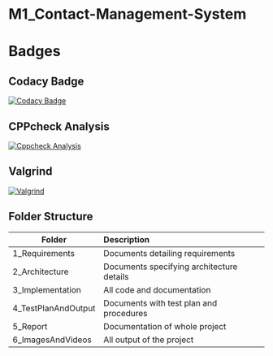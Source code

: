 # M1_Contact-Management-System

# Badges
## Codacy Badge 
[![Codacy Badge](https://app.codacy.com/project/badge/Grade/d8debb5fc19b4b1aa0a8ad724483655a)](https://www.codacy.com/gh/giriprakashk/M1_Contact-Management-System/dashboard?utm_source=github.com&amp;utm_medium=referral&amp;utm_content=giriprakashk/M1_Contact-Management-System&amp;utm_campaign=Badge_Grade)
## CPPcheck Analysis 
[![Cppcheck Analysis](https://github.com/giriprakashk/M1_Contact-Management-System/actions/workflows/windows.yml/badge.svg)](https://github.com/giriprakashk/M1_Contact-Management-System/actions/workflows/windows.yml)
## Valgrind
[![Valgrind](https://github.com/giriprakashk/M1_Contact-Management-System/actions/workflows/unittesting.yml/badge.svg)](https://github.com/giriprakashk/M1_Contact-Management-System/actions/workflows/unittesting.yml)

## Folder Structure
| Folder | Description |
| -------|:------------|
| 1_Requirements | Documents detailing requirements |
| 2_Architecture | Documents specifying architecture details |
| 3_Implementation | All code and documentation |
| 4_TestPlanAndOutput | Documents with test plan and procedures |
| 5_Report | Documentation of whole project |
| 6_ImagesAndVideos | All output of the project |

